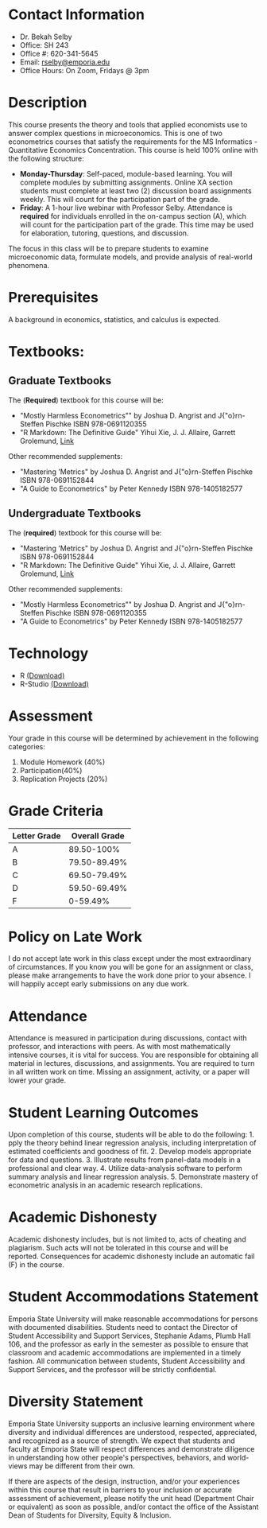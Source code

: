 Contact Information
===================

-   Dr. Bekah Selby
-   Office: SH 243
-   Office \#: 620-341-5645
-   Email: <rselby@emporia.edu>
-   Office Hours: On Zoom, Fridays @ 3pm

Description
===========

This course presents the theory and tools that applied economists use to answer complex questions in microeconomics. This is one of two econometrics courses that satisfy the requirements for the MS Informatics - Quantitative Economics Concentration. This course is held 100% online with the following structure:

-   **Monday-Thursday**: Self-paced, module-based learning. You will complete modules by submitting assignments. Online XA section students must complete at least two (2) discussion board assignments weekly. This will count for the participation part of the grade.
-   **Friday**: A 1-hour live webinar with Professor Selby. Attendance is **required** for individuals enrolled in the on-campus section (A), which will count for the participation part of the grade. This time may be used for elaboration, tutoring, questions, and discussion.

The focus in this class will be to prepare students to examine microeconomic data, formulate models, and provide analysis of real-world phenomena.

Prerequisites
=============

A background in economics, statistics, and calculus is expected.

Textbooks:
==========

Graduate Textbooks
------------------

The (**Required**) textbook for this course will be:

-   "Mostly Harmless Econometrics"" by Joshua D. Angrist and J{"o}rn-Steffen Pischke ISBN 978-0691120355
-   "R Markdown: The Definitive Guide" Yihui Xie, J. J. Allaire, Garrett Grolemund, [Link](https://bookdown.org/yihui/rmarkdown/)

Other recommended supplements:

-   "Mastering 'Metrics" by Joshua D. Angrist and J{"o}rn-Steffen Pischke ISBN 978-0691152844
-   "A Guide to Econometrics" by Peter Kennedy ISBN 978-1405182577

Undergraduate Textbooks
-----------------------

The (**required**) textbook for this course will be:

-   "Mastering 'Metrics" by Joshua D. Angrist and J{"o}rn-Steffen Pischke ISBN 978-0691152844
-   "R Markdown: The Definitive Guide" Yihui Xie, J. J. Allaire, Garrett Grolemund, [Link](https://bookdown.org/yihui/rmarkdown/)

Other recommended supplements:

-   "Mostly Harmless Econometrics"" by Joshua D. Angrist and J{"o}rn-Steffen Pischke ISBN 978-0691120355
-   "A Guide to Econometrics" by Peter Kennedy ISBN 978-1405182577

Technology
==========

-   R [(Download)](https://www.r-project.org/)
-   R-Studio [(Download)](https://www.rstudio.com/products/rstudio/download/)

Assessment
==========

Your grade in this course will be determined by achievement in the following categories:

1.  Module Homework (40%)
2.  Participation(40%)
3.  Replication Projects (20%)

Grade Criteria
==============

| Letter Grade | Overall Grade |
|--------------|---------------|
| A            | 89.50-100%    |
| B            | 79.50-89.49%  |
| C            | 69.50-79.49%  |
| D            | 59.50-69.49%  |
| F            | 0-59.49%      |

Policy on Late Work
===================

I do not accept late work in this class except under the most extraordinary of circumstances. If you know you will be gone for an assignment or class, please make arrangements to have the work done prior to your absence. I will happily accept early submissions on any due work.

Attendance
==========

Attendance is measured in participation during discussions, contact with professor, and interactions with peers. As with most mathematically intensive courses, it is vital for success. You are responsible for obtaining all material in lectures, discussions, and assignments. You are required to turn in all written work on time. Missing an assignment, activity, or a paper will lower your grade.

Student Learning Outcomes
=========================

Upon completion of this course, students will be able to do the following: 1. pply the theory behind linear regression analysis, including interpretation of estimated coefficients and goodness of fit. 2. Develop models appropriate for data and questions. 3. Illustrate results from panel-data models in a professional and clear way. 4. Utilize data-analysis software to perform summary analysis and linear regression analysis. 5. Demonstrate mastery of econometric analysis in an academic research replications.

Academic Dishonesty
===================

Academic dishonesty includes, but is not limited to, acts of cheating and plagiarism. Such acts will not be tolerated in this course and will be reported. Consequences for academic dishonesty include an automatic fail (F) in the course.

Student Accommodations Statement
================================

Emporia State University will make reasonable accommodations for persons with documented disabilities. Students need to contact the Director of Student Accessibility and Support Services, Stephanie Adams, Plumb Hall 106, and the professor as early in the semester as possible to ensure that classroom and academic accommodations are implemented in a timely fashion. All communication between students, Student Accessibility and Support Services, and the professor will be strictly confidential.

Diversity Statement
===================

Emporia State University supports an inclusive learning environment where diversity and individual differences are understood, respected, appreciated, and recognized as a source of strength. We expect that students and faculty at Emporia State will respect differences and demonstrate diligence in understanding how other people's perspectives, behaviors, and world-views may be different from their own.

If there are aspects of the design, instruction, and/or your experiences within this course that result in barriers to your inclusion or accurate assessment of achievement, please notify the unit head (Department Chair or equivalent) as soon as possible, and/or contact the office of the Assistant Dean of Students for Diversity, Equity & Inclusion.
